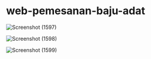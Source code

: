 # web-pemesanan-baju-adat

![Screenshot (1597)](https://github.com/MRadityaAdhirajasa/web-pemesanan-baju-adat/assets/92293185/33641555-4772-4f6a-9128-1f5979de4de3)

![Screenshot (1598)](https://github.com/MRadityaAdhirajasa/web-pemesanan-baju-adat/assets/92293185/3e8832d5-ba07-4f49-8c28-67b8fbba0b94)

![Screenshot (1599)](https://github.com/MRadityaAdhirajasa/web-pemesanan-baju-adat/assets/92293185/4344ff94-2a9b-493c-94cf-876b25c137b1)
